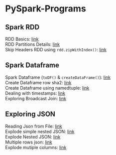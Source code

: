 # PySpark-Programs

## Spark RDD
RDD Basics: [link](https://github.com/shobhit-singh/Python-PySpark-Programs/blob/master/PySpark/rdd/Working-with-RDDs.ipynb) <br>
RDD Partitions Details: [link](https://github.com/shobhit-singh/Python-PySpark-Programs/blob/master/PySpark/rdd/getFilePartitionsDetails.py) <br>
Skip Headers RDD using `rdd.zipWithIndex()`: [link](https://github.com/shobhit-singh/Python-PySpark-Programs/blob/master/PySpark/rdd/zipWithIndex_SkipHeaders_RDD.ipynb) <br>
## Spark Dataframe
Spark Dataframe (`toDF()` & `createDataFrame()`): [link](https://github.com/shobhit-singh/Python-PySpark-Programs/blob/master/PySpark/dataframes/pySpark_dataframes.ipynb) <br>
Create Dataframe row sha2: [link](https://github.com/shobhit-singh/Python-PySpark-Programs/blob/master/PySpark/dataframes/createDataframe_row_sha.ipynb) <br>
Create Dataframe using namedtuple: [link](https://github.com/shobhit-singh/Python-PySpark-Programs/blob/master/PySpark/dataframes/namedTuple.ipynb) <br>
Dealing with timestamps: [link](https://github.com/shobhit-singh/Python-PySpark-Programs/blob/master/PySpark/dataframes/timestampsData.ipynb) <br>
Exploring Broadcast Join: [link](https://github.com/shobhit-singh/Python-PySpark-Programs/blob/master/PySpark/dataframes/broadcastJoin.ipynb) <br>

## Exploring JSON
Reading Json from File: [link](https://github.com/shobhit-singh/Python-PySpark-Programs/blob/master/PySpark/exploringJSON/PySparkCode/exploringJson1.ipynb) <br>
Explode simple nested JSON: [link](https://github.com/shobhit-singh/Python-PySpark-Programs/blob/master/PySpark/exploringJSON/PySparkCode/exploringJson2.ipynb) <br>
Explode Nested JSON: [link](https://github.com/shobhit-singh/Python-PySpark-Programs/blob/master/PySpark/exploringJSON/PySparkCode/exploringJson4.ipynb) <br>
Multiple rows json: [link](https://github.com/shobhit-singh/Python-PySpark-Programs/blob/master/PySpark/exploringJSON/PySparkCode/exploringJson3.ipynb) <br>
Explode mutiple columns: [link](https://github.com/shobhit-singh/Python-PySpark-Programs/blob/master/PySpark/exploringJSON/PySparkCode/exploringJson5.ipynb)
